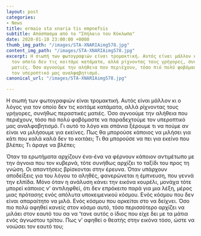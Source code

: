 ```yaml
---
layout: post
categories:
- News
title: ermaio sta xnaria tis empnefsis
subtitle: Απόσπασμα από το "Σπήλαιο του Κύκλωπα"
date: 2020-01-10 23:00:00 +0000
thumb_img_path: "/images/STA-XNARIAimg578.jpg"
content_img_path: "/images/STA-XNARIAimg578.jpg"
excerpt: Η σιωπή των φωτογραφιών είναι τρομακτική. Αυτός είναι μάλλον κι ο λόγος για
  τον οποίο δεν τις κοιτάμε κατάματα, αλλά ρίχνοντας τους γρήγορες, συνήθως περαστικές
  ματιές. Όσο αγνοούμε την αλήθεια που περιέχουν, τόσο πιό πολύ φοβόμαστε να παραδεχτούμε
  τον υπεροπτικό μας αναλφαβητισμό.
canonical_url: "/images/STA-XNARIAimg578.jpg"

---
```

Η σιωπή των φωτογραφιών είναι τρομακτική. Αυτός είναι μάλλον κι ο λόγος για τον οποίο δεν τις κοιτάμε κατάματα, αλλά ρίχνοντας τους γρήγορες, συνήθως περαστικές ματιές. Όσο αγνοούμε την αλήθεια που περιέχουν, τόσο πιό πολύ φοβόμαστε να παραδεχτούμε τον υπεροπτικό μας αναλφαβητισμό. Γι αυτό το λόγο και σπάνια ξέρουμε τι να πούμε αν είναι να μιλήσουμε για εκείνες. Πως θα μπορούσε κάποιος να μιλήσει για κάτι που καλά καλά δεν το κοιτάει; Τι θα μπορούσε να πει για εκείνο που βλέπει; Τι άραγε να βλέπει;

Όταν τα ερωτήματα αρχίζουν ένα-ένα να φέρνουν κάποιον αντιμέτωπο με την άγνοια που τον κυβερνά, τότε συνήθως αρχίζει το ταξίδι του προς τη γνώση. Οι απαντήσεις βρίσκονται στην έρευνα. Όταν υπάρχουν αποδείξεις για του λόγου το αληθές, φανερώνεται η έμπνευση, που γεννά την ελπίδα. Μόνο όταν η ανάλυση κάνει την εικόνα κουρέλι, μονάχα τότε μπορεί κάποιος ν’ αντιληφθεί, ότι δεν επρόκειτο παρά για μια λέξη, μέρος μιας πρότασης ενός απόλυτα υποκειμενικού κόσμου. Ενός κόσμου που δεν είναι απαραίτητο να μιλά. Ενός κόσμου που αρκείται στο να δείχνει. Όσο πιο πολύ αφηθεί κανείς στον κόσμο αυτό, τόσο περισσότερο αρχίζει να μιλάει στον εαυτό του σα να ‘τανε αυτός ο ίδιος που είχε δει με τα μάτια ενός άγνωστου τρίτου. Πως ν’ αφηθεί ο θεατής στην εικόνα τόσο, ώστε να νοιώσει τον εαυτό του;